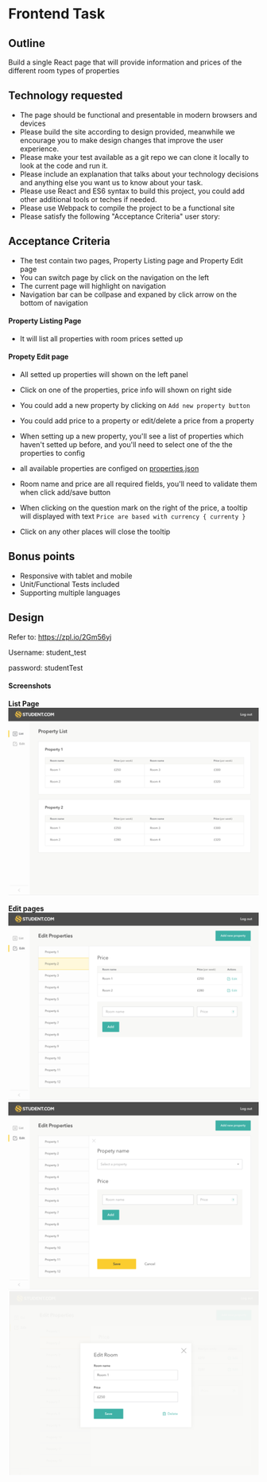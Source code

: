 # Frontend Task


## Outline

Build a single React page that will provide information and prices of the different room types of properties

## Technology requested

- The page should be functional and presentable in modern browsers and devices
- Please build the site according to design provided, meanwhile we encourage you to make design changes that improve the user experience.
- Please make your test available as a git repo we can clone it locally to look at the code and run it.
- Please include an explanation that talks about your technology decisions and anything else you want us to know about your task.
- Please use React and ES6 syntax to build this project, you could add other additional tools or teches if needed. 
- Please use Webpack to compile the project to be a functional site
- Please satisfy the following "Acceptance Criteria" user story:

## Acceptance Criteria

- The test contain two pages, Property Listing page and Property Edit page
- You can switch page by click on the navigation on the left
- The current page will highlight on navigation
- Navigation bar can be collpase and expaned by click arrow on the bottom of navigation

#### Property Listing Page

- It will list all properties with room prices setted up

#### Propety Edit page

- All setted up properties will shown on the left panel
- Click on one of the properties, price info will shown on right side
- You could add a new property by clicking on `Add new property button`
- You could add price to a property or edit/delete a price from a property
- When setting up a new property, you'll see a list of properties which haven't setted up before, and you'll need to select one of the the properties to config
- all available properties are configed on [properties.json](https://github.com/Overseas-Student-Living/Frontend-Task/blob/master/properties/properties.json)
- Room name and price are all required fields, you'll need to validate them when click add/save button
- When clicking on the question mark on the right of the price, a tooltip will displayed with text `Price are based with currency { currenty }`

- Click on any other places will close the tooltip 


## Bonus points
- Responsive with tablet and mobile
- Unit/Functional Tests included
- Supporting multiple languages 

## Design

Refer to: https://zpl.io/2Gm56yj

Username: student_test

password: studentTest

#### Screenshots

**List Page**
![List page](https://github.com/Overseas-Student-Living/Frontend-Task/raw/master/screenshots/list.png)

**Edit pages**
![Edit page](https://github.com/Overseas-Student-Living/Frontend-Task/raw/master/screenshots/edit.png)
![Edit page](https://github.com/Overseas-Student-Living/Frontend-Task/raw/master/screenshots/add-new.png)
![Edit page](https://github.com/Overseas-Student-Living/Frontend-Task/raw/master/screenshots/editmodal.png)

